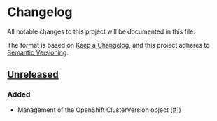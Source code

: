 # Changelog
All notable changes to this project will be documented in this file.

The format is based on [Keep a Changelog](https://keepachangelog.com/en/1.0.0/),
and this project adheres to [Semantic Versioning](https://semver.org/spec/v2.0.0.html).

## [Unreleased]
### Added

- Management of the OpenShift ClusterVersion object ([#1])

[Unreleased]: https://github.com/appuio/component-openshift4-version/compare/8339a45...HEAD
[#1]: https://github.com/appuio/component-openshift4-version/pull/1
